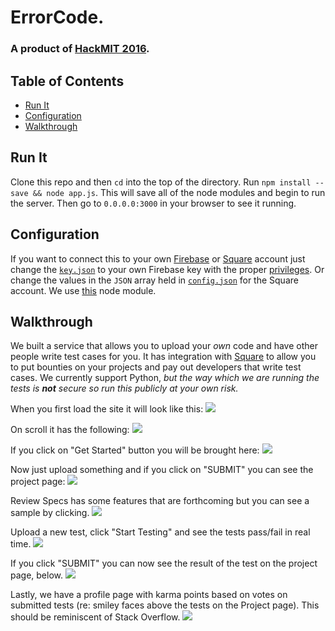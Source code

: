# ErrorCode.
### A product of [HackMIT 2016](https://hackmit.org/).

## Table of Contents
- [Run It](#run-it)
- [Configuration](#configuration)
- [Walkthrough](#walkthrough)

## Run It
Clone this repo and then `cd` into the top of the directory. Run `npm install --save && node app.js`. This will save all of the node modules and begin to run the server. Then go to `0.0.0.0:3000` in your browser to see it running.

## Configuration
If you want to connect this to your own [Firebase](https://firebase.google.com/) or [Square](https://square.com) account just change the [`key.json`](key.json) to your own Firebase key with the proper [privileges](https://firebase.google.com/docs/server/setup). Or change the values in the `JSON` array held in [`config.json`](config/config.json) for the Square account. We use [this](https://github.com/GoogleCloudPlatform/google-cloud-node) node module.

## Walkthrough

We built a service that allows you to upload your *own* code and have other people write test cases for you. It has integration with [Square](https://square.com) to allow you to put bounties on your projects and pay out developers that write test cases. We currently support Python, *but the way which we are running the tests is **not** secure so run this publicly at your own risk.*

When you first load the site it will look like this:
![](assets/home_screen.png)

On scroll it has the following:
![](assets/home_screen_2.png)

If you click on "Get Started" button you will be brought here:
![](assets/project_begin.png)

Now just upload something and if you click on "SUBMIT" you can see the project page:
![](assets/project_upload.png)

Review Specs has some features that are forthcoming but you can see a sample by clicking.
![](assets/suggested_test.png)

Upload a new test, click "Start Testing" and see the tests pass/fail in real time.
![](assets/test_result_2.png)

If you click "SUBMIT" you can now see the result of the test on the project page, below.
![](assets/page_after_test.png)

Lastly, we have a profile page with karma points based on votes on submitted tests (re: smiley faces above the tests on the Project page). This should be reminiscent of Stack Overflow.
![](assets/profile.png)
